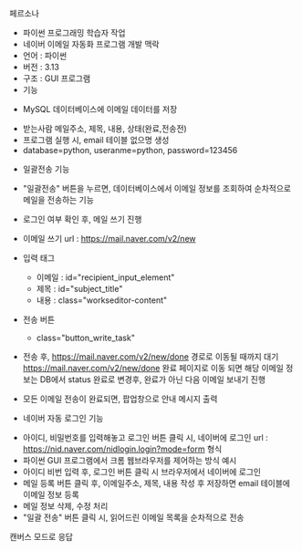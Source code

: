 
페르소나
- 파이썬 프로그래밍 학습자
작업
- 네이버 이메일 자동화 프로그램 개발
맥락
- 언어 : 파이썬
- 버전 : 3.13
- 구조 : GUI 프로그램
- 기능
* MySQL 데이터베이스에 이메일 데이터를 저장
- 받는사람 메일주소, 제목, 내용, 상태(완료,전송전)
- 프로그램 실행 시, email 테이블 없으명 생성
- database=python, useranme=python, password=123456

* 일괄전송 기능
- "일괄전송" 버튼을 누르면, 데이터베이스에서 이메일 정보를 조회하여
  순차적으로 메일을 전송하는 기능
- 로그인 여부 확인 후, 메일 쓰기 진행
- 이메일 쓰기 url : https://mail.naver.com/v2/new
- 입력 태그
  * 이메일  : id="recipient_input_element"
  * 제목    : id="subject_title"
  * 내용    : class="workseditor-content"
- 전송 버튼
  * class="button_write_task"
- 전송 후, 
  https://mail.naver.com/v2/new/done 경로로 이동될 때까지 대기
  https://mail.naver.com/v2/new/done 완료 페이지로 이동 되면 
  해당 이메일 정보는 DB에서 status 완료로 변경후, 
  완료가 아닌 다음 이메일 보내기 진행

- 모든 이메일 전송이 완료되면, 팝업창으로 안내 메시지 출력

* 네이버 자동 로그인 기능
- 아이디, 비밀번호를 입력해놓고 로그인 버튼 클릭 시, 네이버에 로그인
  url : https://nid.naver.com/nidlogin.login?mode=form
형식
- 파이썬 GUI 프로그램에서 크롬 웹브라우저를 제어하는 방식
예시
- 아이디 비번 입력 후, 로그인 버튼 클릭 시 브라우저에서 네이버에 로그인
- 메일 등록 버튼 클릭 후, 이메일주소, 제목, 내용 작성 후 저장하면
  email 테이블에 이메일 정보 등록
- 메일 정보 삭제, 수정 처리
- "일괄 전송" 버튼 클릭 시, 읽어드린 이메일 목록을 순차적으로 전송

캔버스 모드로 응답